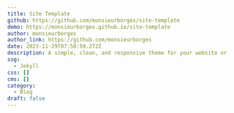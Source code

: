 ```yaml
---
title: Site Template
github: https://github.com/monsieurborges/site-template
demo: https://monsieurborges.github.io/site-template
author: monsieurborges
author_link: https://github.com/monsieurborges
date: 2023-11-29T07:58:59.272Z
description: A simple, clean, and responsive theme for your website or blog
ssg:
  - Jekyll
css: []
cms: []
category:
  - Blog
draft: false
---
```

